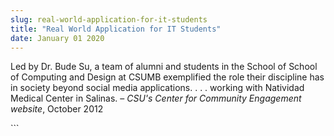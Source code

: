 ```yaml
---
slug: real-world-application-for-it-students
title: "Real World Application for IT Students"
date: January 01 2020
---
```


 
<p>
  Led by Dr. Bude Su, a team of alumni and students in the School of School of
  Computing and Design at CSUMB exemplified the role their discipline has in
  society beyond social media applications. . . . working with Natividad Medical
  Center in Salinas. – <em>CSU's Center for Community Engagement website</em>,
  October 2012
</p>
```
